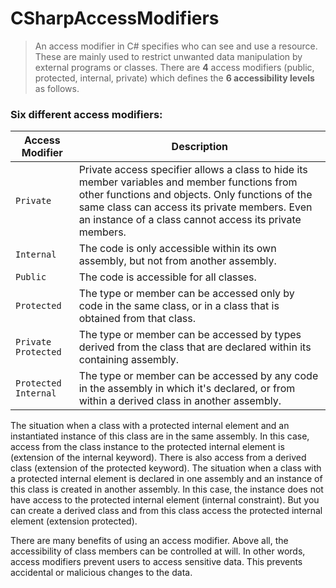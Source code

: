 # CSharpAccessModifiers

> An access modifier in C# specifies who can see and use a resource. These are mainly used to restrict unwanted data manipulation by external programs or classes. There are **4** access modifiers (public, protected, internal, private) which defines the **6 accessibility levels** as follows.

### Six different access modifiers:

| Access Modifier | Description |
| --- | --- |
| `Private` | Private access specifier allows a class to hide its member variables and member functions from other functions and objects. Only functions of the same class can access its private members. Even an instance of a class cannot access its private members. |
| `Internal` | The code is only accessible within its own assembly, but not from another assembly. |
| `Public` | The code is accessible for all classes. |
| `Protected` | The type or member can be accessed only by code in the same class, or in a class that is obtained from that class. |
| `Private Protected` | The type or member can be accessed by types derived from the class that are declared within its containing assembly. |
| `Protected Internal` | The type or member can be accessed by any code in the assembly in which it's declared, or from within a derived class in another assembly. |

The situation when a class with a protected internal element and an instantiated instance of this class are in the same assembly. In this case, access from the class instance to the protected internal element is (extension of the internal keyword). There is also access from a derived class (extension of the protected keyword).
The situation when a class with a protected internal element is declared in one assembly and an instance of this class is created in another assembly. In this case, the instance does not have access to the protected internal element (internal constraint). But you can create a derived class and from this class access the protected internal element (extension protected).

There are many benefits of using an access modifier. Above all, the accessibility of class members can be controlled at will. In other words, access modifiers prevent users to access sensitive data. This prevents accidental or malicious changes to the data.
